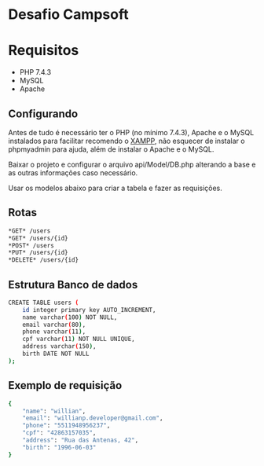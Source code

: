# Desafio Campsoft

# Requisitos
- PHP 7.4.3
- MySQL
- Apache

## Configurando

Antes de tudo é necessário ter o PHP (no mínimo 7.4.3), Apache e o MySQL instalados para facilitar recomendo o [XAMPP](https://sourceforge.net/projects/xampp/files/XAMPP%20Windows/7.4.33/), não esquecer de instalar o phpmyadmin para ajuda, além de instalar o Apache e o MySQL.

Baixar o projeto e configurar o arquivo api/Model/DB.php alterando a base e as outras informações caso necessário.

Usar os modelos abaixo para criar a tabela e fazer as requisições.

## Rotas

```sh
*GET* /users
*GET* /users/{id}
*POST* /users
*PUT* /users/{id}
*DELETE* /users/{id}
```

## Estrutura Banco de dados

```sh
CREATE TABLE users (
    id integer primary key AUTO_INCREMENT,
    name varchar(100) NOT NULL,
    email varchar(80),
    phone varchar(11),
    cpf varchar(11) NOT NULL UNIQUE,
    address varchar(150),
    birth DATE NOT NULL
);
```

## Exemplo de requisição

```sh
{
	"name": "willian",
	"email": "willianp.developer@gmail.com",
	"phone": "5511948956237",
	"cpf": "42863157035",
	"address": "Rua das Antenas, 42",
	"birth": "1996-06-03"
}
```
